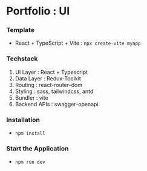 # Portfolio : UI

### Template

- React + TypeScript + Vite : `npx create-vite myapp`

### Techstack

1. UI Layer : React + Typescript
2. Data Layer : Redux-Toolkit
3. Routing : react-router-dom
4. Styling : sass, tailwindcss, antd
5. Bundler : vite
6. Backend APIs : swagger-openapi

### Installation

- `npm install`

### Start the Application

- `npm run dev`
